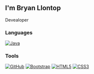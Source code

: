 <h2 dir="auto"> I'm Bryan Llontop</h2>
<p dir="auto">Devealoper</p>
<h3 dir="auto">Languages</h3>
 <a href="https://github.com/BryanLLontop"> 
 <img alt="Java" src="https://img.shields.io/badge/Java-orange?style=flat&amp;logo=java&amp;logoColor=white&amp;link=https://github.com/BryanLLontop" style="max-width: 100%;">
 </a></p>
<h3 dir="auto">Tools</h3>
<a href="https://github.com/BryanLLontop"><img alt="GitHub" src="https://img.shields.io/badge/-GitHub-181717?style=flat&amp;logo=github&amp;link=https://github.com/BryanLLontop" style="max-width: 100%;"></a>
<a href="https://github.com/BryanLLontop"><img alt="Bootstrap" src="https://img.shields.io/badge/-Bootstrap-563D7C?style=flat&amp;logo=bootstrap&amp;link=https://github.com/BryanLLontop" style="max-width: 100%;"></a>
<a href="https://github.com/BryanLLontop"><img alt="HTML5" src="https://img.shields.io/badge/-HTML5-E34F26?style=flat&amp;logo=html5&amp;logoColor=white&amp;link=https://github.com/BryanLLontop" style="max-width: 100%;"></a>
<a href="https://github.com/BryanLLontop"><img alt="CSS3" src="https://img.shields.io/badge/-CSS3-1572B6?style=flat&amp;logo=css3&amp;link=https://github.com/BryanLLontop" style="max-width: 100%;"></a>

<!---
BryanLLontop/BryanLLontop is a ✨ special ✨ repository because its `README.md` (this file) appears on your GitHub profile.
You can click the Preview link to take a look at your changes.
--->
